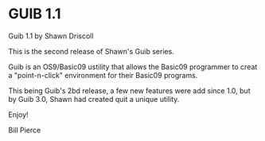 # GUIB 1.1

Guib 1.1 by Shawn Driscoll

This is the second release of Shawn's Guib series.

Guib is an OS9/Basic09 ustility that allows the Basic09 programmer to creat a "point-n-click" environment for their Basic09 programs.

This being Guib's 2bd release, a few new features were add since 1.0, but by Guib 3.0, Shawn had created quit a unique utility.

Enjoy!

Bill Pierce
